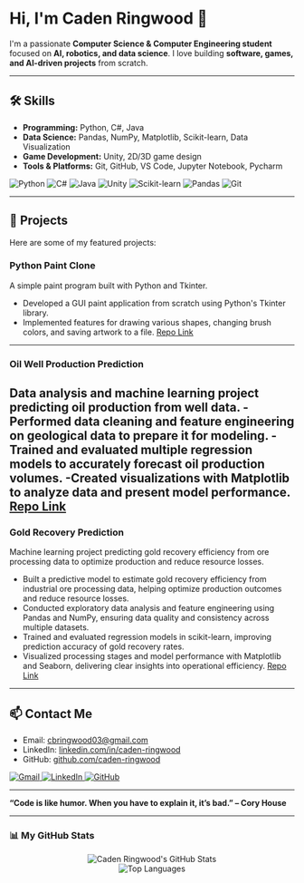 # Hi, I'm Caden Ringwood 👋

I'm a passionate **Computer Science & Computer Engineering student** focused on **AI, robotics, and data science**. I love building **software, games, and AI-driven projects** from scratch.  

---

## 🛠️ Skills

- **Programming:** Python, C#, Java
- **Data Science:** Pandas, NumPy, Matplotlib, Scikit-learn, Data Visualization  
- **Game Development:** Unity, 2D/3D game design  
- **Tools & Platforms:** Git, GitHub, VS Code, Jupyter Notebook, Pycharm  
<p align="left">
  <img src="https://img.shields.io/badge/Python-3776AB?style=for-the-badge&logo=python&logoColor=white" alt="Python"/>
  <img src="https://img.shields.io/badge/C%23-239120?style=for-the-badge&logo=c-sharp&logoColor=white" alt="C#"/>
  <img src="https://img.shields.io/badge/Java-ED8B00?style=for-the-badge&logo=openjdk&logoColor=white" alt="Java"/>
  <img src="https://img.shields.io/badge/Unity-100000?style=for-the-badge&logo=unity&logoColor=white" alt="Unity"/>
  <img src="https://img.shields.io/badge/scikit--learn-F7931E?style=for-the-badge&logo=scikit-learn&logoColor=white" alt="Scikit-learn"/>
  <img src="https://img.shields.io/badge/Pandas-150458?style=for-the-badge&logo=pandas&logoColor=white" alt="Pandas"/>
  <img src="https://img.shields.io/badge/Git-F05032?style=for-the-badge&logo=git&logoColor=white" alt="Git"/>
</p>

---

## 🚀 Projects

Here are some of my featured projects:

### **Python Paint Clone**
A simple paint program built with Python and Tkinter.  
- Developed a GUI paint application from scratch using Python's Tkinter library.
- Implemented features for drawing various shapes, changing brush colors, and saving artwork to a file.
[Repo Link](https://github.com/caden-ringwood/Tripple_Ten_Projects/tree/main/Mini-Projects/Paint-Project)
---
### **Oil Well Production Prediction**
Data analysis and machine learning project predicting oil production from well data.
-Performed data cleaning and feature engineering on geological data to prepare it for modeling.
-Trained and evaluated multiple regression models to accurately forecast oil production volumes.
-Created visualizations with Matplotlib to analyze data and present model performance.
[Repo Link](https://github.com/caden-ringwood/Tripple_Ten_Projects/tree/main/Oil-Well-Prediction)
---
### **Gold Recovery Prediction**
Machine learning project predicting gold recovery efficiency from ore processing data to optimize production and reduce resource losses.
- Built a predictive model to estimate gold recovery efficiency from industrial ore processing data, helping optimize production outcomes and reduce resource losses.
- Conducted exploratory data analysis and feature engineering using Pandas and NumPy, ensuring data quality and consistency across multiple datasets.
- Trained and evaluated regression models in scikit-learn, improving prediction accuracy of gold recovery rates.
- Visualized processing stages and model performance with Matplotlib and Seaborn, delivering clear insights into operational efficiency.
[Repo Link](https://github.com/caden-ringwood/Tripple_Ten_Projects/tree/main/Projects/gold-recovery-prediction)


---

## 📫 Contact Me

- Email: [cbringwood03@gmail.com](mailto:cbringwood03@gmail.com)  
- LinkedIn: [linkedin.com/in/caden-ringwood](https://www.linkedin.com/in/caden-brian-ringwood)  
- GitHub: [github.com/caden-ringwood](https://github.com/caden-ringwood)

<p align="left">
  <a href="mailto:cbringwood03@gmail.com">
    <img src="https://img.shields.io/badge/Gmail-D14836?style=for-the-badge&logo=gmail&logoColor=white" alt="Gmail"/>
  </a>
  <a href="https://www.linkedin.com/in/caden-brian-ringwood/" target="_blank">
    <img src="https://img.shields.io/badge/LinkedIn-0077B5?style=for-the-badge&logo=linkedin&logoColor=white" alt="LinkedIn"/>
  </a>
  <a href="https://github.com/caden-ringwood" target="_blank">
    <img src="https://img.shields.io/badge/GitHub-181717?style=for-the-badge&logo=github&logoColor=white" alt="GitHub"/>
  </a>
</p>

---

**“Code is like humor. When you have to explain it, it’s bad.” – Cory House**

---

### 📊 My GitHub Stats

<p align="center">
  <img src="https://github-readme-stats.vercel.app/api?username=caden-ringwood&show_icons=true&theme=tokyonight" alt="Caden Ringwood's GitHub Stats"/>
  <br/>
  <img src="https://github-readme-stats.vercel.app/api/top-langs/?username=caden-ringwood&layout=compact&theme=tokyonight" alt="Top Languages"/>
</p>

